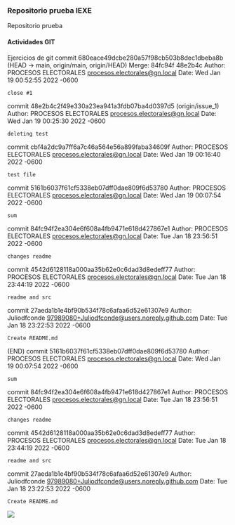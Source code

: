 ### Repositorio prueba IEXE 

Repositorio prueba 

#### Actividades GIT 

Ejercicios de git
commit 680eace49dcbe280a57f98cb503b8dec1dbeba8b (HEAD -> main, origin/main, origin/HEAD)
Merge: 84fc94f 48e2b4c
Author: PROCESOS ELECTORALES <procesos.electorales@gn.local>
Date:   Wed Jan 19 00:52:55 2022 -0600

    close #1

commit 48e2b4c2f49e330a23ea941a3fdb07ba4d0397d5 (origin/issue_1)
Author: PROCESOS ELECTORALES <procesos.electorales@gn.local>
Date:   Wed Jan 19 00:25:30 2022 -0600

    deleting test

commit cbf4a2dc9a7ff6a7c46a564e56a899faba34609f
Author: PROCESOS ELECTORALES <procesos.electorales@gn.local>
Date:   Wed Jan 19 00:16:40 2022 -0600

    test file

commit 5161b6037f61cf5338eb07dff0dae809f6d53780
Author: PROCESOS ELECTORALES <procesos.electorales@gn.local>
Date:   Wed Jan 19 00:07:54 2022 -0600

    sum

commit 84fc94f2ea304e6f608a4fb9471e618d427867e1
Author: PROCESOS ELECTORALES <procesos.electorales@gn.local>
Date:   Tue Jan 18 23:56:51 2022 -0600

    changes readme

commit 4542d6128118a000aa35b62e0c6dad3d8edeff77
Author: PROCESOS ELECTORALES <procesos.electorales@gn.local>
Date:   Tue Jan 18 23:44:19 2022 -0600

    readme and src

commit 27aeda1b1e4bf90b534f78c6afaa6d52e61307e9
Author: Juliodfconde <97989080+Juliodfconde@users.noreply.github.com>
Date:   Tue Jan 18 23:22:53 2022 -0600

    Create README.md
(END)
commit 5161b6037f61cf5338eb07dff0dae809f6d53780
Author: PROCESOS ELECTORALES <procesos.electorales@gn.local>
Date:   Wed Jan 19 00:07:54 2022 -0600

    sum

commit 84fc94f2ea304e6f608a4fb9471e618d427867e1
Author: PROCESOS ELECTORALES <procesos.electorales@gn.local>
Date:   Tue Jan 18 23:56:51 2022 -0600

    changes readme

commit 4542d6128118a000aa35b62e0c6dad3d8edeff77
Author: PROCESOS ELECTORALES <procesos.electorales@gn.local>
Date:   Tue Jan 18 23:44:19 2022 -0600

    readme and src

commit 27aeda1b1e4bf90b534f78c6afaa6d52e61307e9
Author: Juliodfconde <97989080+Juliodfconde@users.noreply.github.com>
Date:   Tue Jan 18 23:22:53 2022 -0600

    Create README.md

![](C:\Users\procesos.electorales\Desktop\descarga.png)